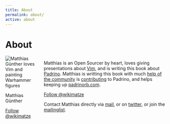 ```yaml
---
title: About
permalink: about/
active: about
---
```

<h1>About</h1>
<div class="columns">
  <div class="column is-2">
    <img src="https://c1.staticflickr.com/1/305/30960365443_dc82235ae2_q.jpg" class="center image circle" alt="Matthias Günther loves Vim and painting Warhammer figures">
    <p class="center name is-hidden-tablet">
      Matthias Günther
    </p>
    <p class="center is-hidden-tablet">
      <a href="https://twitter.com/wikimatze">Follow @wikimatze</a>
    </p>
  </div>
  <div class="column is-10">
    <p>Matthias is an Open Sourcer by heart, loves giving presentations about
    <a href="http://www.vim.org/" title="Vim">Vim</a>, and is writing this book about
    <a href="http://www.padrinorb.com/" title="Padrino">Padrino</a>.
    Matthias is writting this book with much
    <a href="https://github.com/wikimatze/padrino-book/issues?page=1&state=closed" title="help of the Padrino community">help of the community</a>
    is <a href="https://github.com/padrino/padrino-framework/contributors" title="Contributing to Padrino">contributing</a> to Padrino, and helps
    keeping up <a href="http://padrinorb.com/" title="Padrino website">padrinorb.com</a>.
    </p>
    <p class="is-hidden-mobile">
      <a href="https://twitter.com/wikimatze">Follow @wikimatze</a>
    </p>
    <p>
      Contact Matthias directly via <a href="/mail.php" title="Contact me via mail">mail</a>, or on
      <a href="{{ site.twitter }}" title="Contact via twitter">twitter</a>, or join the <a href="https://wikimatze.us6.list-manage.com/subscribe/post?u=4010f8ce18503766e176536f1&id=198f8c0321" title="Padrinobook Mailing list">mailinglist</a>.
    </p>
  </div>
</div>
